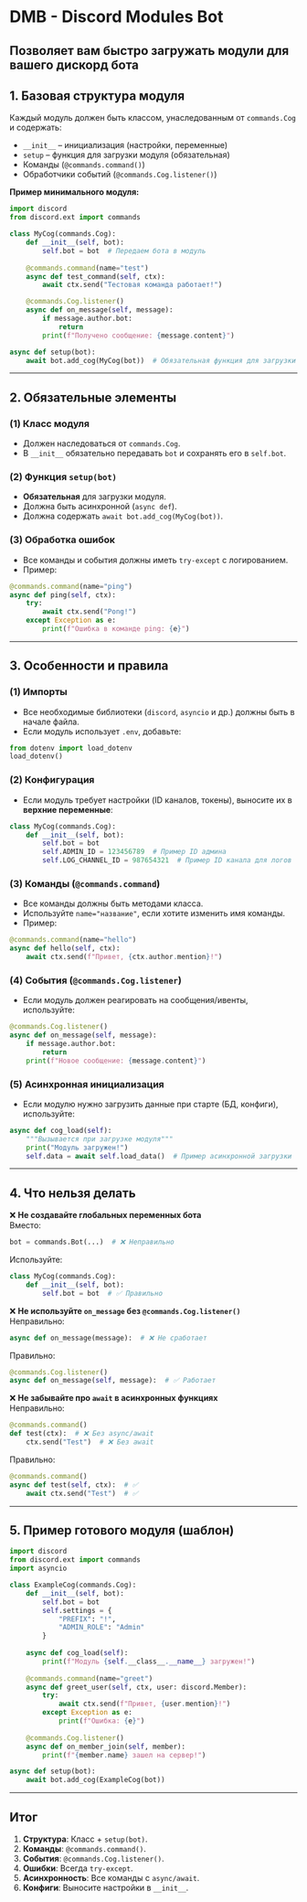 # DMB - Discord Modules Bot
## Позволяет вам быстро загружать модули для вашего дискорд бота

## **1. Базовая структура модуля**
Каждый модуль должен быть классом, унаследованным от `commands.Cog` и содержать:
- `__init__` – инициализация (настройки, переменные)
- `setup` – функция для загрузки модуля (обязательная)
- Команды (`@commands.command()`)
- Обработчики событий (`@commands.Cog.listener()`)

**Пример минимального модуля:**
```python
import discord
from discord.ext import commands

class MyCog(commands.Cog):
    def __init__(self, bot):
        self.bot = bot  # Передаем бота в модуль
    
    @commands.command(name="test")
    async def test_command(self, ctx):
        await ctx.send("Тестовая команда работает!")

    @commands.Cog.listener()
    async def on_message(self, message):
        if message.author.bot:
            return
        print(f"Получено сообщение: {message.content}")

async def setup(bot):
    await bot.add_cog(MyCog(bot))  # Обязательная функция для загрузки
```

---

## **2. Обязательные элементы**
### **(1) Класс модуля**
- Должен наследоваться от `commands.Cog`.
- В `__init__` обязательно передавать `bot` и сохранять его в `self.bot`.

### **(2) Функция `setup(bot)`**
- **Обязательная** для загрузки модуля.
- Должна быть асинхронной (`async def`).
- Должна содержать `await bot.add_cog(MyCog(bot))`.

### **(3) Обработка ошибок**
- Все команды и события должны иметь `try-except` с логированием.
- Пример:
```python
@commands.command(name="ping")
async def ping(self, ctx):
    try:
        await ctx.send("Pong!")
    except Exception as e:
        print(f"Ошибка в команде ping: {e}")
```

---

## **3. Особенности и правила**
### **(1) Импорты**
- Все необходимые библиотеки (`discord`, `asyncio` и др.) должны быть в начале файла.
- Если модуль использует `.env`, добавьте:
```python
from dotenv import load_dotenv
load_dotenv()
```

### **(2) Конфигурация**
- Если модуль требует настройки (ID каналов, токены), выносите их в **верхние переменные**:
```python
class MyCog(commands.Cog):
    def __init__(self, bot):
        self.bot = bot
        self.ADMIN_ID = 123456789  # Пример ID админа
        self.LOG_CHANNEL_ID = 987654321  # Пример ID канала для логов
```

### **(3) Команды (`@commands.command`)**
- Все команды должны быть методами класса.
- Используйте `name="название"`, если хотите изменить имя команды.
- Пример:
```python
@commands.command(name="hello")
async def hello(self, ctx):
    await ctx.send(f"Привет, {ctx.author.mention}!")
```

### **(4) События (`@commands.Cog.listener`)**
- Если модуль должен реагировать на сообщения/ивенты, используйте:
```python
@commands.Cog.listener()
async def on_message(self, message):
    if message.author.bot:
        return
    print(f"Новое сообщение: {message.content}")
```

### **(5) Асинхронная инициализация**
- Если модулю нужно загрузить данные при старте (БД, конфиги), используйте:
```python
async def cog_load(self):
    """Вызывается при загрузке модуля"""
    print("Модуль загружен!")
    self.data = await self.load_data()  # Пример асинхронной загрузки
```

---

## **4. Что нельзя делать**
❌ **Не создавайте глобальных переменных бота**  
Вместо:
```python
bot = commands.Bot(...)  # ❌ Неправильно
```
Используйте:
```python
class MyCog(commands.Cog):
    def __init__(self, bot):
        self.bot = bot  # ✅ Правильно
```

❌ **Не используйте `on_message` без `@commands.Cog.listener()`**  
Неправильно:
```python
async def on_message(message):  # ❌ Не сработает
```
Правильно:
```python
@commands.Cog.listener()
async def on_message(self, message):  # ✅ Работает
```

❌ **Не забывайте про `await` в асинхронных функциях**  
Неправильно:
```python
@commands.command()
def test(ctx):  # ❌ Без async/await
    ctx.send("Test")  # ❌ Без await
```
Правильно:
```python
@commands.command()
async def test(self, ctx):  # ✅
    await ctx.send("Test")  # ✅
```

---

## **5. Пример готового модуля (шаблон)**
```python
import discord
from discord.ext import commands
import asyncio

class ExampleCog(commands.Cog):
    def __init__(self, bot):
        self.bot = bot
        self.settings = {
            "PREFIX": "!",
            "ADMIN_ROLE": "Admin"
        }
    
    async def cog_load(self):
        print(f"Модуль {self.__class__.__name__} загружен!")
    
    @commands.command(name="greet")
    async def greet_user(self, ctx, user: discord.Member):
        try:
            await ctx.send(f"Привет, {user.mention}!")
        except Exception as e:
            print(f"Ошибка: {e}")
    
    @commands.Cog.listener()
    async def on_member_join(self, member):
        print(f"{member.name} зашел на сервер!")

async def setup(bot):
    await bot.add_cog(ExampleCog(bot))
```

---

## **Итог**
1. **Структура**: Класс + `setup(bot)`.
2. **Команды**: `@commands.command()`.
3. **События**: `@commands.Cog.listener()`.
4. **Ошибки**: Всегда `try-except`.
5. **Асинхронность**: Все команды с `async/await`.
6. **Конфиги**: Выносите настройки в `__init__`.
